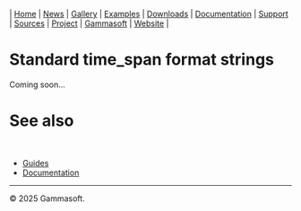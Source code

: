 | [Home](home.md) | [News](news.md) | [Gallery](gallery.md) | [Examples](examples.md) | [Downloads](downloads.md) | [Documentation](documentation.md) | [Support](support.md) | [Sources](https://github.com/gammasoft71/xtd) | [Project](https://sourceforge.net/projects/xtdpro/) | [Gammasoft](gammasoft.md) | [Website](https://gammasoft71.github.io/xtd) |

# Standard time_span format strings

Coming soon...

# See also
​
* [Guides](guides.md)
* [Documentation](documentation.md)

______________________________________________________________________________________________

© 2025 Gammasoft.

[//]: # (https://learn.microsoft.com/en-us/dotnet/standard/base-types/standard-timespan-format-strings)
